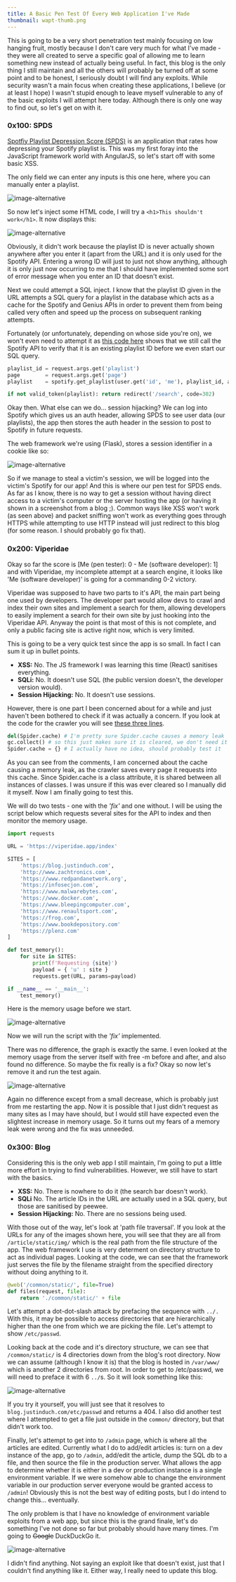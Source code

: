 ```yaml
---
title: A Basic Pen Test Of Every Web Application I've Made
thumbnail: wapt-thumb.png
---
```


This is going to be a very short penetration test mainly focusing on low hanging fruit, mostly because I don't care very much for what I've made - they were all created to serve a specific goal of allowing me to learn something new instead of actually being useful. In fact, this blog is the only thing I still maintain and all the others will probably be turned off at some point and to be honest, I seriously doubt I will find any exploits. While security wasn't a main focus when creating these applications, I believe (or at least I hope) I wasn't stupid enough to leave myself vulnerable to any of the basic exploits I will attempt here today. Although there is only one way to find out, so let's get on with it.

### 0x100: SPDS

[Spotfiy Playlist Depression Score (SPDS)](/post/spds_release) is an application that rates how depressing your Spotify playlist is. This was my first foray into the JavaScript framework world with AngularJS, so let's start off with some basic XSS.

The only field we can enter any inputs is this one here, where you can manually enter a playlist.

![image-alternative](https://cdn.halcyonnouveau.xyz/blog/img/wapt-spds-xss-find.png)

So now let's inject some HTML code, I will try a `<h1>This shouldn't work</h1>`. It now displays this:

![image-alternative](https://cdn.halcyonnouveau.xyz/blog/img/wapt-spds-xss-attempt.png)

Obviously, it didn't work because the playlist ID is never actually shown anywhere after you enter it (apart from the URL) and it is only used for the Spotify API. Entering a wrong ID will just to just not show anything, although it is only just now occurring to me that I should have implemented some sort of error message when you enter an ID that doesn't exist.

Next we could attempt a SQL inject. I know that the playlist ID given in the URL attempts a SQL query for a playlist in the database which acts as a cache for the Spotify and Genius APIs in order to prevent them from being called very often and speed up the process on subsequent ranking attempts.

Fortunately (or unfortunately, depending on whose side you're on), we won't even need to attempt it as [this code here](https://github.com/beanpuppy/spds/blob/master/app.py#L121-L125) shows that we still call the Spotify API to verify that it is an existing playlist ID before we even start our SQL query.

```python
playlist_id = request.args.get('playlist')
page        = request.args.get('page')
playlist    = spotify.get_playlist(user.get('id', 'me'), playlist_id, auth_header)

if not valid_token(playlist): return redirect('/search', code=302)
```

Okay then. What else can we do... session hijacking? We can log into Spotify which gives us an auth header, allowing SPDS to see user data (our playlists), the app then stores the auth header in the session to post to Spotify in future requests.

The web framework we're using (Flask), stores a session identifier in a cookie like so:

![image-alternative](https://cdn.halcyonnouveau.xyz/blog/img/wapt-spds-session.png)

So if we manage to steal a victim's session, we will be logged into the victim's Spotify for our app! And this is where our pen test for SPDS ends. As far as I know, there is no way to get a session without having direct access to a victim's computer or the server hosting the app (or having it shown in a screenshot from a blog ;). Common ways like XSS won't work (as seen above) and packet sniffing won't work as everything goes through HTTPS while attempting to use HTTP instead will just redirect to this blog (for some reason. I should probably go fix that).

### 0x200: Viperidae

Okay so far the score is [Me (pen tester): 0 - Me (software developer): 1] and with Viperidae, my incomplete attempt at a search engine, it looks like 'Me (software developer)' is going for a commanding 0-2 victory.

Viperidae was supposed to have two parts to it's API, the main part being one used by developers. The developer part would allow devs to crawl and index their own sites and implement a search for them, allowing developers to easily implement a search for their own site by just hooking into the Viperidae API. Anyway the point is that most of this is not complete, and only a public facing site is active right now, which is very limited.

This is going to be a very quick test since the app is so small. In fact I can sum it up in bullet points.

* **XSS:** No. The JS framework I was learning this time (React) sanitises everything.
* **SQLi:** No. It doesn't use SQL (the public version doesn't, the developer version would).
* **Session Hijacking:** No. It doesn't use sessions.

However, there is one part I been concerned about for a while and just haven't been bothered to check if it was actually a concern. If you look at the code for the crawler you will see [these three lines](https://github.com/beanpuppy/viperidae/blob/canary/api/crawl.py#L202-L204).

```python
del(Spider.cache) # I'm pretty sure Spider.cache causes a memory leak
gc.collect() # so this just makes sure it is cleared, we don't need it anymore
Spider.cache = {} # I actually have no idea, should probably test it
```

As you can see from the comments, I am concerned about the cache causing a memory leak, as the crawler saves every page it requests into this cache. Since Spider.cache is a class attribute, it is shared between all instances of classes. I was unsure if this was ever cleared so I manually did it myself. Now I am finally going to test this.

We will do two tests - one with the *'fix'* and one without. I will be using the script below which requests several sites for the API to index and then monitor the memory usage.

```python
import requests

URL = 'https://viperidae.app/index'

SITES = [
    'https://blog.justinduch.com',
    'http://www.zachtronics.com',
    'https://www.redpandanetwork.org',
    'https://infosecjon.com',
    'https://www.malwarebytes.com',
    'https://www.docker.com',
    'https://www.bleepingcomputer.com',
    'https://www.renaultsport.com',
    'https://frog.com',
    'https://www.bookdepository.com'
    'https://plenz.com'
]

def test_memory():
    for site in SITES:
        print(f'Requesting {site}')
        payload = { 'u' : site }
        requests.get(URL, params=payload)

if __name__ == '__main__':
    test_memory()
```

Here is the memory usage before we start.

![image-alternative](https://cdn.halcyonnouveau.xyz/blog/img/wapt-viperidae-memory.png)

Now we will run the script with the *'fix'* implemented.

There was no difference, the graph is exactly the same. I even looked at the memory usage from the server itself with free -m before and after, and also found no difference. So maybe the fix really is a fix? Okay so now let's remove it and run the test again.

![image-alternative](https://cdn.halcyonnouveau.xyz/blog/img/wapt-viperidae-memory-after.png)

Again no difference except from a small decrease, which is probably just from me restarting the app. Now it is possible that I just didn't request as many sites as I may have should, but I would still have expected even the slightest increase in memory usage. So it turns out my fears of a memory leak were wrong and the fix was unneeded.

### 0x300: Blog

Considering this is the only web app I still maintain, I'm going to put a little more effort in trying to find vulnerabilities. However, we still have to start with the basics.

* **XSS:** No. There is nowhere to do it (the search bar doesn't work).
* **SQLi** No. The article IDs in the URL are actually used in a SQL query, but those are sanitised by peewee.
* **Session Hijacking:** No. There are no sessions being used.

With those out of the way, let's look at 'path file traversal'. If you look at the URLs for any of the images shown here, you will see that they are all from `/article/static/img/` which is the real path from the file structure of the app. The web framework I use is very determent on directory structure to act as individual pages. Looking at the code, we can see that the framework just serves the file by the filename straight from the specified directory without doing anything to it.

```python
@web('/common/static/', file=True)
def files(request, file):
    return './common/static/' + file
```

Let's attempt a dot-dot-slash attack by prefacing the sequence with `../.` With this, it may be possible to access directories that are hierarchically higher than the one from which we are picking the file. Let's attempt to show `/etc/passwd`.

Looking back at the code and it's directory structure, we can see that `/common/static/` is 4 directories down from the blog's root directory. Now we can assume (although I know it is) that the blog is hosted in `/var/www/` which is another 2 directories from root. In order to get to /etc/passwd, we will need to preface it with 6 `../`s. So it will look something like this:

![image-alternative](https://cdn.halcyonnouveau.xyz/blog/img/wapt-blog-file-test.png)

If you try it yourself, you will just see that it resolves to `blog.justinduch.com/etc/passwd` and returns a 404. I also did another test where I attempted to get a file just outside in the `common/` directory, but that didn't work too.

Finally, let's attempt to get into to `/admin` page, which is where all the articles are edited. Currently what I do to add/edit articles is: turn on a dev instance of the app, go to `/admin`, add/edit the article, dump the SQL db to a file, and then source the file in the production server. What allows the app to determine whether it is either in a dev or production instance is a single environment variable. If we were somehow able to change the environment variable in our production server everyone would be granted access to `/admin`! Obviously this is not the best way of editing posts, but I do intend to change this... eventually.

The only problem is that I have no knowledge of environment variable exploits from a web app, but since this is the grand finale, let's do something I've not done so far but probably should have many times. I'm going to ~~Google~~ DuckDuckGo it.

![image-alternative](https://cdn.halcyonnouveau.xyz/blog/img/wapt-blog-duck.png)

I didn't find anything. Not saying an exploit like that doesn't exist, just that I couldn't find anything like it. Either way, I really need to update this blog.
